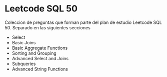 # Leetcode SQL 50

Coleccion de preguntas que forman parte del plan de estudio Leetcode SQL 50. Separado en las siguientes secciones

- Select
- Basic Joins
- Basic Aggregate Functions
- Sorting and Grouping
- Advanced Select and Joins
- Subqueries
- Advanced String Functions
